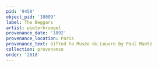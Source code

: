 ```yaml
---
pid: '9458'
object_pid: '10009'
label: The Beggars
artist: pieterbruegel
provenance_date: '1892'
provenance_location: Paris
provenance_text: Gifted to Musée du Louvre by Paul Mantz
collection: provenance
order: '2618'
---
```

